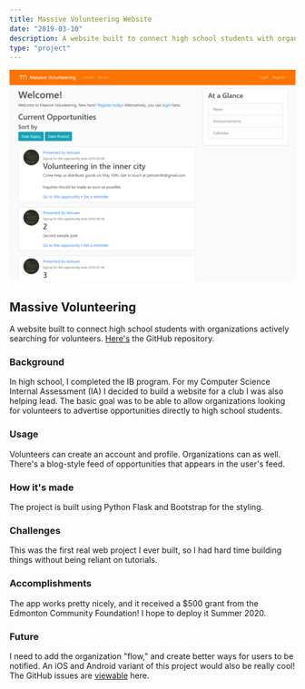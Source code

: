 ```yaml
---
title: Massive Volunteering Website
date: "2019-03-10"
description: A website built to connect high school students with organizations actively searching for volunteers.
type: "project"
---
```


![Massive Volunteering app main screen](./massive-homepage.png "Massive Volunteering app main screen")

## Massive Volunteering
A website built to connect high school students with organizations actively searching for volunteers. [Here's](https://github.com/michaelfromyeg/Massive-Volunteering) the GitHub repository.

### Background
In high school, I completed the IB program. For my Computer Science Internal Assessment (IA) I decided to build a website for a club I was also helping lead. The basic goal was to be able to allow organizations looking for volunteers to advertise opportunities directly to high school students.

### Usage
Volunteers can create an account and profile. Organizations can as well. There's a blog-style feed of opportunities that appears in the user's feed.

### How it's made
The project is built using Python Flask and Bootstrap for the styling.

### Challenges
This was the first real web project I ever built, so I had hard time building things without being reliant on tutorials.

### Accomplishments
The app works pretty nicely, and it received a $500 grant from the Edmonton Community Foundation! I hope to deploy it Summer 2020.

### Future
I need to add the organization "flow," and create better ways for users to be notified. An iOS and Android variant of this project would also be really cool! The GitHub issues are [viewable](https://github.com/michaelfromyeg/Massive-Volunteering/issues) here.
